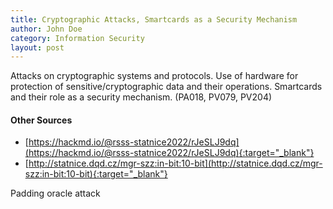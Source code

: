 ```yaml
---
title: Cryptographic Attacks, Smartcards as a Security Mechanism
author: John Doe
category: Information Security
layout: post
---
```


Attacks on cryptographic systems and protocols. Use of hardware for protection of sensitive/cryptographic data and their operations. Smartcards and their role as a security mechanism. (PA018, PV079, PV204)

#### Other Sources
- [https://hackmd.io/@rsss-statnice2022/rJeSLJ9dq](https://hackmd.io/@rsss-statnice2022/rJeSLJ9dq){:target="_blank"}
- [http://statnice.dqd.cz/mgr-szz:in-bit:10-bit](http://statnice.dqd.cz/mgr-szz:in-bit:10-bit){:target="_blank"}

Padding oracle attack